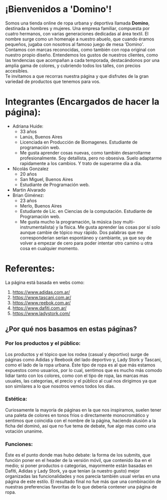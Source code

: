 # ¡Bienvenidos a 'Domino'!

Somos una tienda online de ropa urbana y deportiva llamada **Domino**, destinada a hombres y mujeres. Una empresa familiar, compuesta por cuatro hermanos, con varias generaciones dedicadas al área textil. El nombre surge como un homenaje a nuestro abuelo, que cuando éramos pequeños, jugaba con nosotros al famoso juego de mesa 'Domino'.  
Contamos con marcas reconocidas, como también con ropa original con nuestro propio diseño. Entendemos los gustos de nuestros clientes, como las tendencias que acompañan a cada temporada, destacándonos por una amplia gama de colores, y cubriendo todos los talles, con precios accesibles.  
Te invitamos a que recorras nuestra página y que disfrutes de la gran variedad de productos que tenemos para vos.


# Integrantes (Encargados de hacer la página): 

- Adriana Huide: 
    - 33 años
    - Lanús, Buenos Aires
    - Licenciada en Producción de Biomagenes. Estudiante de programación web.
    - Me gusta aprender cosas nuevas, como también desarrollarme profesionalmente. Soy detallista, pero no obsesiva. Suelo adaptarme rapidamente a los cambios. Y trato de superarme día a día.
- Nicolás Gonzalez
    - 20 años
    - San Miguel, Buenos Aires
    - Estudiante de Programación web.
- Martin Alvarado
- Brian Giménez: 
    - 23 años
    - Merlo, Buenos Aires
    - Estudiante de Lic. en Ciencias de la computación. Estudiante de Programación web.
    - Me gusta mucho la programación, la música (soy multi-instrumentalista) y la física. Me gusta aprender las cosas por sí solo aunque cambie de tópico muy rápido. Dos palabras que me corresponderian serían espontáneo y cambiante, ya que soy de volver a empezar de cero para poder intentar otro camino u otra cosa en cualquier momento. 

# Referentes: 
La página está basada en webs como: 
1. https://www.adidas.com.ar/
2. https://www.tascani.com.ar/
3. https://www.reebok.com.ar/
4. https://www.dafiti.com.ar/
5. https://www.ladystork.com/ 

## ¿Por qué nos basamos en estas páginas? 
###  Por los productos y el público: 

Los productos y el tópico que los rodea (casual y deportivo) surge de páginas como Adidas y Reebook del lado deportivo y, Lady Stork y Tascani, como el lado de la ropa urbana. Éste tipo de ropa es al que más estamos expuestos como usuarios, por lo cual, sentimos que es mucho más comodo lidiar tanto con los colores, como con el tipo de ropa, las marcas mas usuales, las categorias, el precio y el público al cual nos dirigimos ya que son similares a lo que nosotros vemos todos los días.

### Estética: 

Curiosamente la mayoría de páginas en la que nos inspiramos, suelen tener una paleta de colores en tonos fríos o directamente monocromático y sentimos que coincidía con el nombre de la página, haciendo alusión a la ficha del dominó, asi que no fue tema de debate, fue algo mas como una votación unanime. 

### Funciones: 

Éste es el punto donde mas hubo debate: la forma de los submits, que función poner en el header de la versión móvil, que contenido iba en el medio; si poner productos o categorías, mayormente están basadas en Dafiti, Adidas y Lady Stork, ya que tenían (a nuestro gusto) mejor organizadas las funcionalidades y nos parecía también usual verlas en una página de este estilo. El resultado final no fue más que una combinación de nuestras preferencias favoritas de lo que debería contener una página de ropa. 
